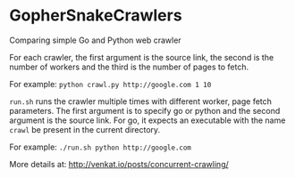 GopherSnakeCrawlers
===================

Comparing simple Go and Python web crawler

For each crawler, the first argument is the source link, the second is the number of workers and the third is the number of pages to fetch.

For example: `python crawl.py http://google.com 1 10`

`run.sh` runs the crawler multiple times with different worker, page fetch parameters. The first argument is to specify go or python and the second argument is the source link. For go, it expects an executable with the name `crawl` be present in the current directory.

For example: `./run.sh python http://google.com`

More details at: http://venkat.io/posts/concurrent-crawling/
